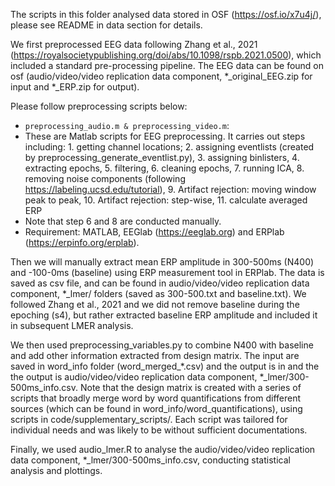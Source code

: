 The scripts in this folder analysed data stored in OSF (https://osf.io/x7u4j/), please see README in data section for details. 

We first preprocessed EEG data following Zhang et al., 2021 (https://royalsocietypublishing.org/doi/abs/10.1098/rspb.2021.0500), which included a standard pre-processing pipeline. The EEG data can be found on osf (audio/video/video replication data component, *_original_EEG.zip for input and *_ERP.zip for output).

Please follow preprocessing scripts below: 
  - `preprocessing_audio.m & preprocessing_video.m`: 
  - These are Matlab scripts for EEG preprocessing. It carries out steps including: 1. getting channel locations; 2. assigning eventlists (created by preprocessing_generate_eventlist.py), 3. assigning binlisters, 4. extracting epochs, 5. filtering, 6. cleaning epochs, 7. running ICA, 8. removing noise components (following https://labeling.ucsd.edu/tutorial), 9. Artifact rejection: moving window peak to peak, 10. Artifact rejection: step-wise, 11. calculate averaged ERP 
  - Note that step 6 and 8 are conducted manually. 
  - Requirement: MATLAB, EEGlab (https://eeglab.org) and ERPlab (https://erpinfo.org/erplab).

Then we will manually extract mean ERP amplitude in 300-500ms (N400) and -100-0ms (baseline) using ERP measurement tool in ERPlab. The data is saved as csv file, and can be found in audio/video/video replication data component, *_lmer/ folders (saved as 300-500.txt and baseline.txt). We followed Zhang et al., 2021 and we did not remove baseline during the epoching (s4), but rather extracted baseline ERP amplitude and included it in subsequent LMER analysis.

We then used preprocessing_variables.py to combine N400 with baseline and add other information extracted from design matrix. The input are saved in word_info folder (word_merged_*.csv) and the output is in  and the the output is audio/video/video replication data component, *_lmer/300-500ms_info.csv. Note that the design matrix is created with a series of scripts that broadly merge word by word quantifications from different sources (which can be found in word_info/word_quantifications), using scripts in code/supplementary_scripts/. Each script was tailored for individual needs and was likely to be without sufficient documentations.

Finally, we used audio_lmer.R to analyse the audio/video/video replication data component, *_lmer/300-500ms_info.csv, conducting statistical analysis and plottings.
